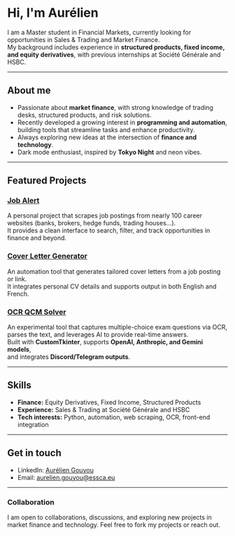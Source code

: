 # Hi, I'm Aurélien

I am a Master student in Financial Markets, currently looking for opportunities in Sales & Trading and Market Finance.  
My background includes experience in **structured products, fixed income, and equity derivatives**, with previous internships at Société Générale and HSBC.

---

## About me
- Passionate about **market finance**, with strong knowledge of trading desks, structured products, and risk solutions.  
- Recently developed a growing interest in **programming and automation**, building tools that streamline tasks and enhance productivity.  
- Always exploring new ideas at the intersection of **finance and technology**.  
- Dark mode enthusiast, inspired by **Tokyo Night** and neon vibes.  

---

## Featured Projects
### [Job Alert](https://job-alert-eta.vercel.app)
A personal project that scrapes job postings from nearly 100 career websites (banks, brokers, hedge funds, trading houses...).  
It provides a clean interface to search, filter, and track opportunities in finance and beyond.

### [Cover Letter Generator](https://github.com/Marianoooo45/bank_cover_letter_generator)
An automation tool that generates tailored cover letters from a job posting or link.  
It integrates personal CV details and supports output in both English and French.

### [OCR QCM Solver](https://github.com/Marianoooo45/ocr-qcm-ctk)
An experimental tool that captures multiple-choice exam questions via OCR,  
parses the text, and leverages AI to provide real-time answers.  
Built with **CustomTkinter**, supports **OpenAI, Anthropic, and Gemini models**,  
and integrates **Discord/Telegram outputs**.  

---

## Skills
- **Finance:** Equity Derivatives, Fixed Income, Structured Products  
- **Experience:** Sales & Trading at Société Générale and HSBC  
- **Tech interests:** Python, automation, web scraping, OCR, front-end integration

---

## Get in touch
- LinkedIn: [Aurélien Gouyou](https://www.linkedin.com/in/aur%C3%A9lien-gouyou-8606bb180/)  
- Email: [aurelien.gouyou@essca.eu](mailto:aurelien.gouyou@essca.eu)

---

### Collaboration
I am open to collaborations, discussions, and exploring new projects in market finance and technology. Feel free to fork my projects or reach out.
